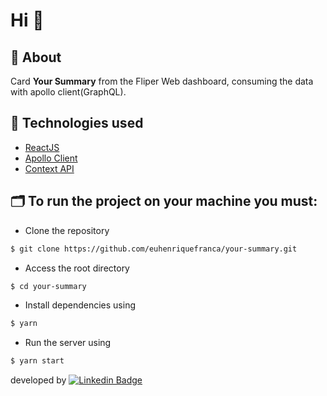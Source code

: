 # Hi 👋

## 🔖 About
Card **Your Summary** from the Fliper Web dashboard, consuming the data with apollo client(GraphQL).

## 🚀 Technologies used
- [ReactJS](https://pt-br.reactjs.org/docs/getting-started.html)
- [Apollo Client](https://www.apollographql.com/docs/)
- [Context API](https://pt-br.reactjs.org/docs/context.html)

## 🗂 To run the **project** on your machine you must:

* Clone the repository
```sh
$ git clone https://github.com/euhenriquefranca/your-summary.git
```
* Access the root directory
```sh
$ cd your-summary
```
* Install dependencies using
```sh
$ yarn
```
* Run the server using
```sh
$ yarn start
```

developed by [![Linkedin Badge](https://img.shields.io/badge/-Henrique%20França%20-6633cc?style=flat-square&logo=Linkedin&logoColor=white&link=https://www.linkedin.com/in/euhenquefranca/)](https://www.linkedin.com/in/euhenquefranca/) 